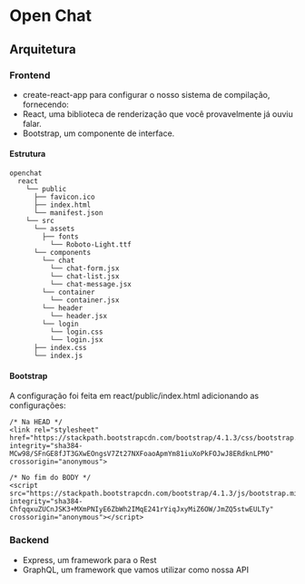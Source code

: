 # Open Chat

## Arquitetura

### Frontend
* create-react-app para configurar o nosso sistema de compilação, fornecendo:
* React, uma biblioteca de renderização que você provavelmente já ouviu falar.
* Bootstrap, um componente de interface.

#### Estrutura

```
openchat
  react
    └── public
      ├── favicon.ico
      ├── index.html
      └── manifest.json  
    └── src
      └── assets
        ├── fonts
          └── Roboto-Light.ttf
      └── components
        └── chat
          └── chat-form.jsx
          └── chat-list.jsx
          └── chat-message.jsx
        └── container
          └── container.jsx
        └── header
          └── header.jsx
        └── login
          └── login.css
          └── login.jsx
      ├── index.css
      └── index.js
```

#### Bootstrap

A configuração foi feita em react/public/index.html adicionando as configurações:
```
/* Na HEAD */
<link rel="stylesheet" href="https://stackpath.bootstrapcdn.com/bootstrap/4.1.3/css/bootstrap.min.css" integrity="sha384-MCw98/SFnGE8fJT3GXwEOngsV7Zt27NXFoaoApmYm81iuXoPkFOJwJ8ERdknLPMO" crossorigin="anonymous">

/* No fim do BODY */
<script src="https://stackpath.bootstrapcdn.com/bootstrap/4.1.3/js/bootstrap.min.js" integrity="sha384-ChfqqxuZUCnJSK3+MXmPNIyE6ZbWh2IMqE241rYiqJxyMiZ6OW/JmZQ5stwEULTy" crossorigin="anonymous"></script>

```

### Backend
* Express, um framework para o Rest
* GraphQL, um framework que vamos utilizar como nossa API
